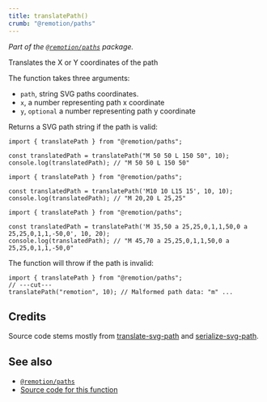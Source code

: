 ```yaml
---
title: translatePath()
crumb: "@remotion/paths"
---
```


_Part of the [`@remotion/paths`](/docs/paths) package._

Translates the X or Y coordinates of the path

 The function takes three arguments:

- `path`, string SVG paths coordinates.
- `x`, a number representing path x coordinate
- `y`, `optional` a number representing path y coordinate


Returns a SVG path string if the path is valid:

```tsx twoslash title='Translate path x coordinates'
import { translatePath } from "@remotion/paths";

const translatedPath = translatePath("M 50 50 L 150 50", 10);
console.log(translatedPath); // "M 50 50 L 150 50"
```


```tsx twoslash title='Translate path x and y coordinates'
import { translatePath } from "@remotion/paths";

const translatedPath = translatePath('M10 10 L15 15', 10, 10);
console.log(translatedPath); // "M 20,20 L 25,25"
```


```tsx twoslash title='Translate circle path x and y coordinates'
import { translatePath } from "@remotion/paths";

const translatedPath = translatePath('M 35,50 a 25,25,0,1,1,50,0 a 25,25,0,1,1,-50,0', 10, 20);
console.log(translatedPath); // "M 45,70 a 25,25,0,1,1,50,0 a 25,25,0,1,1,-50,0"
```

The function will throw if the path is invalid:

```tsx twoslash
import { translatePath } from "@remotion/paths";
// ---cut---
translatePath("remotion", 10); // Malformed path data: "m" ...
```

## Credits

Source code stems mostly from [translate-svg-path](https://github.com/michaelrhodes/translate-svg-path) and [serialize-svg-path](https://github.com/jkroso/serialize-svg-path).

## See also

- [`@remotion/paths`](/docs/paths)
- [Source code for this function](https://github.com/remotion-dev/remotion/blob/main/packages/paths/src/translate-path.ts)

